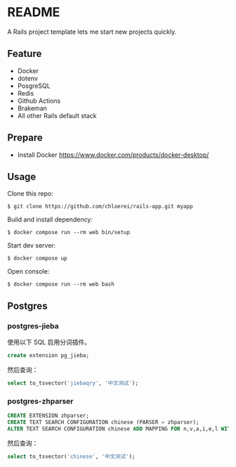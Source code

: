 # README

A Rails project template lets me start new projects quickly.

## Feature

- Docker
- dotenv
- PosgreSQL
- Redis
- Github Actions
- Brakeman
- All other Rails default stack

## Prepare

- Install Docker https://www.docker.com/products/docker-desktop/

## Usage

Clone this repo:

```
$ git clone https://github.com/chloerei/rails-app.git myapp
```

Build and install dependency:

```
$ docker compose run --rm web bin/setup
```

Start dev server:

```
$ docker compose up
```

Open console:

```
$ docker compose run --rm web bash
```

## Postgres

### postgres-jieba

使用以下 SQL 启用分词插件。

```sql
create extension pg_jieba;
```

然后查询：

```sql
select to_tsvector('jiebaqry', '中文测试');
```

### postgres-zhparser

```sql
CREATE EXTENSION zhparser;
CREATE TEXT SEARCH CONFIGURATION chinese (PARSER = zhparser);
ALTER TEXT SEARCH CONFIGURATION chinese ADD MAPPING FOR n,v,a,i,e,l WITH simple;
```

然后查询：

```sql
select to_tsvector('chinese', '中文测试');
```
